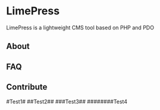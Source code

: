 LimePress
=========

LimePress is a lightweight CMS tool based on PHP and PDO

About
-----

FAQ
-----

Contribute
----------

#Test1#
##Test2##
###Test3##
########Test4
